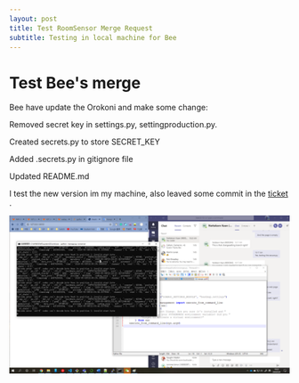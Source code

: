 ```yaml
---
layout: post
title: Test RoomSensor Merge Request
subtitle: Testing in local machine for Bee
---
```


# Test Bee's merge

Bee have update the Orokoni and make some change:

Removed secret key in settings.py, settingproduction.py.

Created secrets.py to store SECRET_KEY

Added .secrets.py in gitignore file

Updated README.md

I test the new version im my machine, also leaved some commit in the [ticket](https://gitlab.com/iotop/orokonui/-/merge_requests/5) .

![test](https://raw.githubusercontent.com/jiqi963/project/master/img/test.png)
